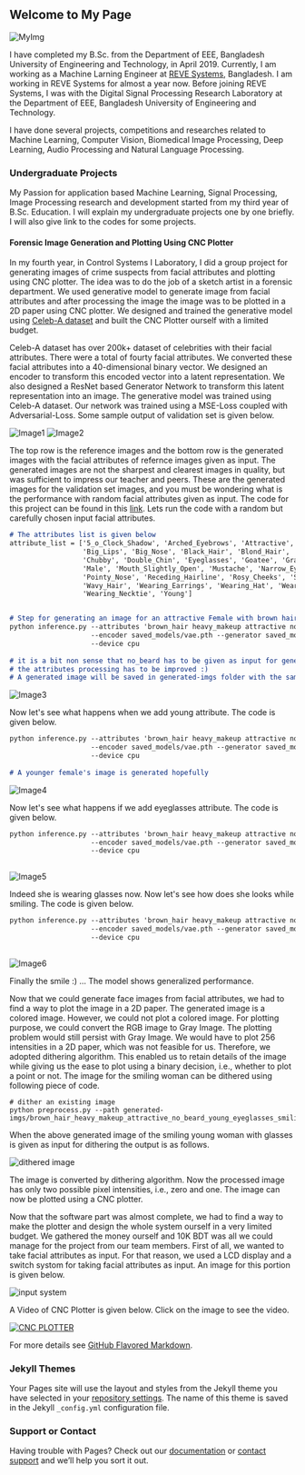 ## Welcome to My Page

![MyImg](images/mypic.png)

I have completed my B.Sc. from the Department of EEE, Bangladesh University of Engineering and Technology, in April 2019. Currently, I am working as a Machine Larning Engineer at [REVE Systems](https://www.revesoft.com/), Bangladesh. I am working in REVE Systems for almost a year now. Before joining REVE Systems, I was with the Digital Signal Processing Research Laboratory at the Department of EEE, Bangladesh University of Engineering and Technology.

I have done several projects, competitions and researches related to Machine Learning, Computer Vision, Biomedical Image Processing, Deep Learning, Audio Processing and Natural Language Processing. 

### Undergraduate Projects

My Passion for application based Machine Learning, Signal Processing, Image Processing research and development started from my third year of B.Sc. Education. I will explain my undergraduate projects one by one briefly. I will also give link to the codes for some projects.


#### Forensic Image Generation and Plotting Using CNC Plotter

In my fourth year, in Control Systems I Laboratory, I did a group project for generating images of crime suspects from facial attributes and plotting using CNC plotter. The idea was to do the job of a sketch artist in a forensic department. We used generative model to generate image from facial attributes and after processing the image the image was to be plotted in a 2D paper using CNC plotter. We designed and trained the generative model using [Celeb-A dataset](http://mmlab.ie.cuhk.edu.hk/projects/CelebA.html) and built the CNC Plotter ourself with a limited budget.

Celeb-A dataset has over 200k+ dataset of celebrities with their facial attributes. There were a total of fourty facial attributes. We converted these facial attributes into a 40-dimensional binary vector. We designed an encoder to transform this encoded vector into a latent representation. We also designed a ResNet based Generator Network to transform this latent representation into an image. The generative model was trained using Celeb-A dataset. Our network was trained using a MSE-Loss coupled with Adversarial-Loss. Some sample output of validation set is given below.

![Image1](images/sample-2.png) ![Image2](images/sample-3.png)

The top row is the reference images and the bottom row is the generated images with the facial attributes of refernce images given as input. The generated images are not the sharpest and clearest images in quality, but was sufficient to impress our teacher and peers. These are the generated images for the validation set images, and you must be wondering what is the performance with random facial attributes given as input. The code for this project can be found in this [link](https://github.com/sabbiracoustic1006/Generation-of-Face-Images-from-Facial-Attributes). Lets run the code with a random but carefully chosen input facial attributes. 


```markdown
# The attributes list is given below
attribute_list = ['5_o_Clock_Shadow', 'Arched_Eyebrows', 'Attractive',' Bags_Under_Eyes', 'Bald', 'Bangs', 
                  'Big_Lips', 'Big_Nose', 'Black_Hair', 'Blond_Hair', 'Blurry', 'Brown_Hair', 'Bushy_Eyebrows',
                  'Chubby', 'Double_Chin', 'Eyeglasses', 'Goatee', 'Gray_Hair', 'Heavy_Makeup', 'High_Cheekbones',
                  'Male', 'Mouth_Slightly_Open', 'Mustache', 'Narrow_Eyes', 'No_Beard', 'Oval_Face', 'Pale_Skin',
                  'Pointy_Nose', 'Receding_Hairline', 'Rosy_Cheeks', 'Sideburns', 'Smiling', 'Straight_Hair',
                  'Wavy_Hair', 'Wearing_Earrings', 'Wearing_Hat', 'Wearing_Lipstick', 'Wearing_Necklace', 
                  'Wearing_Necktie', 'Young']


# Step for generating an image for an attractive Female with brown hair and heavy makeup
python inference.py --attributes 'brown_hair heavy_makeup attractive no_beard' \
                    --encoder saved_models/vae.pth --generator saved_models/generator.pth \
                    --device cpu 
                    
# it is a bit non sense that no_beard has to be given as input for generating image of a female,
# the attributes processing has to be improved :)
# A generated image will be saved in generated-imgs folder with the same name as the attributes
```
![Image3](images/brown_hair_heavy_makeup_attractive_no_beard.jpg)   

Now let's see what happens when we add young attribute. The code is given below.

```markdown
python inference.py --attributes 'brown_hair heavy_makeup attractive no_beard young' \
                    --encoder saved_models/vae.pth --generator saved_models/generator.pth \
                    --device cpu 
                    
# A younger female's image is generated hopefully
```
![Image4](images/brown_hair_heavy_makeup_attractive_no_beard_young.jpg)

Now let's see what happens if we add eyeglasses attribute. The code is given below.

```markdown
python inference.py --attributes 'brown_hair heavy_makeup attractive no_beard young eyeglasses' \
                    --encoder saved_models/vae.pth --generator saved_models/generator.pth \
                    --device cpu 
                    
```
![Image5](images/brown_hair_heavy_makeup_attractive_no_beard_young_eyeglasses.jpg)
 
Indeed she is wearing glasses now. Now let's see how does she looks while smiling. The code is given below.

```markdown
python inference.py --attributes 'brown_hair heavy_makeup attractive no_beard young eyeglasses smiling' \
                    --encoder saved_models/vae.pth --generator saved_models/generator.pth \
                    --device cpu 
                    
```
![Image6](images/brown_hair_heavy_makeup_attractive_no_beard_young_eyeglasses_smiling.jpg)

Finally the smile :) ... The model shows generalized performance.

Now that we could generate face images from facial attributes, we had to find a way to plot the image in a 2D paper. The generated image is a colored image. However, we could not plot a colored image. For plotting purpose, we could convert the RGB image to Gray Image. The plotting problem would still persist with Gray Image. We would have to plot 256 intensities in a 2D paper, which was not feasible for us. Therefore, we adopted dithering algorithm. This enabled us to retain details of the image while giving us the ease to plot using a binary decision, i.e., whether to plot a point or not. The image for the smiling woman can be dithered using following piece of code.

```
# dither an existing image
python preprocess.py --path generated-imgs/brown_hair_heavy_makeup_attractive_no_beard_young_eyeglasses_smiling.jpg
```

When the above generated image of the smiling young woman with glasses is given as input for dithering the output is as follows.

![dithered image](images/dithered_brown_hair_heavy_makeup_attractive_no_beard_young_eyeglasses_smiling.jpg)

The image is converted by dithering algorithm. Now the processed image has only two possible pixel intensities, i.e., zero and one. The image can now be plotted using a CNC plotter.

Now that the software part was almost complete, we had to find a way to make the plotter and design the whole system ourself in a very limited budget. We gathered the money ourself and 10K BDT was all we could manage for the project from our team members. First of all, we wanted to take facial attributes as input. For that reason, we used a LCD display and a switch systom for taking facial attributes as input. An image for this portion is given below.

![input system](images/IMG_20180710_122242.jpg)
 
A Video of CNC Plotter is given below. Click on the image to see the video.

[![CNC PLOTTER](http://i3.ytimg.com/vi/dK8GlewlfwY/maxresdefault.jpg)](https://www.youtube.com/watch?v=dK8GlewlfwY)

For more details see [GitHub Flavored Markdown](https://guides.github.com/features/mastering-markdown/).

### Jekyll Themes

Your Pages site will use the layout and styles from the Jekyll theme you have selected in your [repository settings](https://github.com/sabbiracoustic1006/sabbiracoustic1006.github.io/settings). The name of this theme is saved in the Jekyll `_config.yml` configuration file.

### Support or Contact

Having trouble with Pages? Check out our [documentation](https://docs.github.com/categories/github-pages-basics/) or [contact support](https://github.com/contact) and we’ll help you sort it out.
